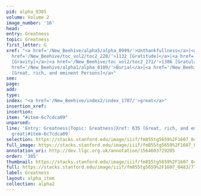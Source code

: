 ```yaml
---
pid: alpha_0385
volume: Volume 2
image_number: '16'
head: 
entry: Greatness
topic: Greatness
first_letter: G
xref: "<a href='/New_Beehive/alpha5/alpha_0999/'>Unthankfullness</a>|<a href='/New_Beehive/alpha5/alpha_0940/'>thanks</a>|<a
  href='/New_Beehive/toc_vol2/toc2_220/'>1132 [Gratitude]</a>|<a href='/New_Beehive/toc_vol2/toc2_408/'>2349
  [Gravity]</a>|<a href='/New_Beehive/toc_vol2/toc2_271/'>1386 [Gratulation]</a>|<a
  href='/New_Beehive/alpha1/alpha_0109/'>Burial</a>|<a href='/New_Beehive/toc_vol2/toc2_144/'>635
  [Great, rich, and eminent Persons]</a>"
see: 
page: 
add: 
type: 
index: "<a href='/New_Beehive/index2/index_1707/'>great</a>"
insertion_xref: 
insertion: 
item: "#item-6c7cdca09"
unparsed: 
line: 'Entry: Greatness|Topic: Greatness|Xref: 635 [Great, rich, and eminent Persons]|Index:
  great|#item-6c7cdca09'
selection: https://stacks.stanford.edu/image/iiif/fm855tg5659%2F1607_0483/775,1686,2953,625/full/0/default.jpg
full_image: https://stacks.stanford.edu/image/iiif/fm855tg5659%2F1607_0483/full/full/0/default.jpg
annotation_uri: http://dev.llgc.org.uk/annotation/1564603729285
order: '385'
thumbnail: https://stacks.stanford.edu/image/iiif/fm855tg5659%2F1607_0483/775,1686,600,180/250,/0/default.jpg
full: https://stacks.stanford.edu/image/iiif/fm855tg5659%2F1607_0483/775,1686,2953,625/full/0/default.jpg
label: Greatness
layout: alpha_item
collection: alpha2
---
```

